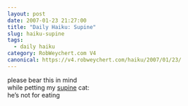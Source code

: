 ```yaml
---
layout: post
date: 2007-01-23 21:27:00
title: "Daily Haiku: Supine"
slug: haiku-supine
tags:
  - daily haiku
category: RobWeychert.com V4
canonical: https://v4.robweychert.com/haiku/2007/01/23/
---
```


please bear this in mind  
while petting my [supine](http://dictionary.reference.com/wordoftheday/archive/2007/01/23.html) cat:  
he’s not for eating